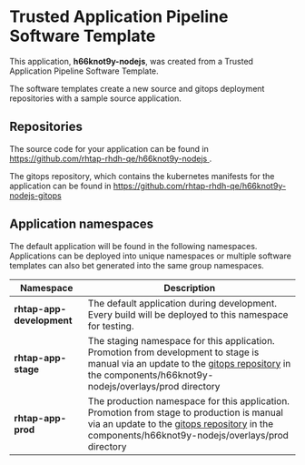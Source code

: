 # Trusted Application Pipeline Software Template

This application, **h66knot9y-nodejs**, was created from a Trusted Application Pipeline Software Template.

The software templates create a new source and gitops deployment repositories with a sample source application. 

## Repositories

The source code for your application can be found in [https://github.com/rhtap-rhdh-qe/h66knot9y-nodejs ](https://github.com/rhtap-rhdh-qe/h66knot9y-nodejs ).
 
The gitops repository, which contains the kubernetes manifests for the application can be found in 
[https://github.com/rhtap-rhdh-qe/h66knot9y-nodejs-gitops ](https://github.com/rhtap-rhdh-qe/h66knot9y-nodejs-gitops ) 

## Application namespaces 

The default application will be found in the following namespaces. Applications can be deployed into unique namespaces or multiple software templates can also bet generated into the same group namespaces.  

|  Namespace   |  Description   |  
| -------- | -------- |   
| **rhtap-app-development** | The default application during development. Every build will be deployed to this namespace for testing. | 
| **rhtap-app-stage** | The staging namespace for this application. Promotion from development to stage is manual via an update to the [gitops repository](https://github.com/rhtap-rhdh-qe/h66knot9y-nodejs-gitops ) in the components/h66knot9y-nodejs/overlays/prod directory |  
| **rhtap-app-prod** | The production namespace for this application. Promotion from stage to production is manual via an update to the [gitops repository](https://github.com/rhtap-rhdh-qe/h66knot9y-nodejs-gitops ) in the components/h66knot9y-nodejs/overlays/prod directory | 